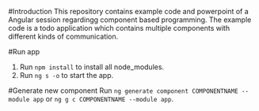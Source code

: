 #Introduction
This repository contains example code and powerpoint of a Angular session regardingg component based programming. The example code is a todo application which contains multiple components with different kinds of communication.

#Run app
1. Run `npm install` to install all node_modules.
2. Run `ng s -o` to start the app.

#Generate new component
Run `ng generate component COMPONENTNAME --module app` or `ng g c COMPONENTNAME --module app`.